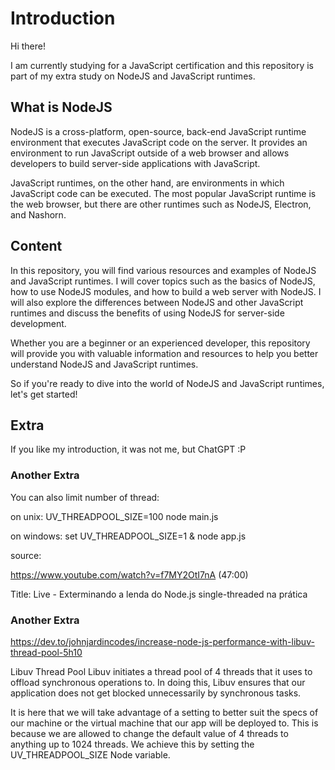# Introduction

Hi there!

I am currently studying for a JavaScript certification and this repository is part of my extra study on NodeJS and JavaScript runtimes.

## What is NodeJS
NodeJS is a cross-platform, open-source, back-end JavaScript runtime environment that executes JavaScript code on the server. It provides an environment to run JavaScript outside of a web browser and allows developers to build server-side applications with JavaScript.

JavaScript runtimes, on the other hand, are environments in which JavaScript code can be executed. The most popular JavaScript runtime is the web browser, but there are other runtimes such as NodeJS, Electron, and Nashorn.

## Content
In this repository, you will find various resources and examples of NodeJS and JavaScript runtimes. I will cover topics such as the basics of NodeJS, how to use NodeJS modules, and how to build a web server with NodeJS. I will also explore the differences between NodeJS and other JavaScript runtimes and discuss the benefits of using NodeJS for server-side development.

Whether you are a beginner or an experienced developer, this repository will provide you with valuable information and resources to help you better understand NodeJS and JavaScript runtimes.

So if you're ready to dive into the world of NodeJS and JavaScript runtimes, let's get started!

## Extra

If you like my introduction, it was not me, but ChatGPT :P

### Another Extra

You can also limit number of thread:

on unix:
UV_THREADPOOL_SIZE=100 node main.js

on windows:
set UV_THREADPOOL_SIZE=1 & node app.js

source:

https://www.youtube.com/watch?v=f7MY2OtI7nA (47:00)

Title: Live - Exterminando a lenda do Node.js single-threaded na prática

### Another Extra

https://dev.to/johnjardincodes/increase-node-js-performance-with-libuv-thread-pool-5h10


Libuv Thread Pool
Libuv initiates a thread pool of 4 threads that it uses to offload synchronous operations to. In doing this, Libuv ensures that our application does not get blocked unnecessarily by synchronous tasks.

It is here that we will take advantage of a setting to better suit the specs of our machine or the virtual machine that our app will be deployed to. This is because we are allowed to change the default value of 4 threads to anything up to 1024 threads. We achieve this by setting the UV_THREADPOOL_SIZE Node variable.